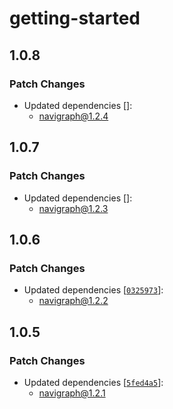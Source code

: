 # getting-started

## 1.0.8

### Patch Changes

- Updated dependencies []:
  - navigraph@1.2.4

## 1.0.7

### Patch Changes

- Updated dependencies []:
  - navigraph@1.2.3

## 1.0.6

### Patch Changes

- Updated dependencies [[`0325973`](https://github.com/Navigraph/sdk/commit/03259735f5627a6a405d527dd3ed80f0a42311b1)]:
  - navigraph@1.2.2

## 1.0.5

### Patch Changes

- Updated dependencies [[`5fed4a5`](https://github.com/Navigraph/sdk/commit/5fed4a5cbd80ec9ee7eefc4a81320a44ecb79c12)]:
  - navigraph@1.2.1
